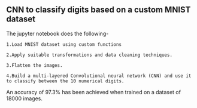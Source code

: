 ## CNN to classify digits based on a custom MNIST dataset

The jupyter notebook does the following-
```
1.Load MNIST dataset using custom functions

2.Apply suitable transformations and data cleaning techniques.

3.Flatten the images.

4.Build a multi-layered Convolutional neural network (CNN) and use it to classify between the 10 numerical digits.
```
An accuracy of 97.3% has been achieved when trained on a dataset of 18000 images.
